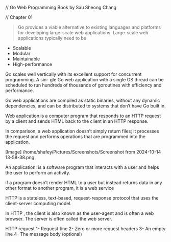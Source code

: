 // Go Web Programming Book by Sau Sheong Chang


// Chapter 01
> Go provides a viable alternative to existing languages and platforms for developing
large-scale web applications. Large-scale web applications typically need to be
- Scalable
- Modular
- Maintainable
- High-performance

Go scales well vertically with its excellent support for concurrent programming. A sin-
gle Go web application with a single OS thread can be scheduled to run hundreds of
thousands of goroutines with efficiency and performance.

Go web applications are
compiled as static binaries, without any dynamic dependencies, and can be distributed
to systems that don’t have Go built in.

Web application is a computer program that
responds to an HTTP request by a client and sends HTML back to the client in an HTTP
response.

In comparison, a web application doesn’t simply return
files; it processes the request and performs operations that are programmed into the
application.

[Image]
/home/shafey/Pictures/Screenshots/Screenshot from 2024-10-14 13-58-38.png

An application: is a software program that interacts with a user and helps the user to
perform an activity.

if a program doesn’t render HTML to a user but
instead returns data in any other format to another program, it is a web service


HTTP is a stateless, text-based, request-response protocol that uses the
client-server computing model.

In HTTP , the client is also known as the user-agent
and is often a web browser. The server is often called the web server.

HTTP request
1- Request-line
2- Zero or more request headers
3- An empty line
4- The message body (optional)

